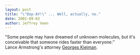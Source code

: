 ```yaml
--- 
layout: post
title: "\"Dop-AY!\" ... Well, actually, no."
date: 2002-09-03
author: Jeffrey Veen
---
```

"Some people may have dreamed of unknown molecules, but it's conceivable that someone rides faster than everyone.'' <br />
Lance Armstrong's attorney <a href="http://sports.yahoo.com/m/sc/news/ap/20020902/ap-tourdefrance-armstrong.html">Georges Kiejman</a>.
&#8203;